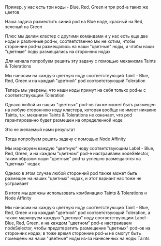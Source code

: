 Пример, у нас есть три ноды - Blue, Red, Green и три pod-а таких же цветов

Наша задача разместить синий pod на Blue ноде, красный на Red, зеленый на Green

Плюс мы делим кластер с другими командами и у нас есть еще две ноды и различные pod-ы, соответственно мы не хотим, чтобы сторонние pod-ы размещались на наши "цветные" ноды, и чтобы наши "цветные" поды размещались на сторонних нодах

Для начала попробуем решить эту задачу с помощью механизма Taints & Tolerations

Мы наносим на каждую цветную ноду соответствующий Taint - Blue, Red, Green и на каждый "цветной" pod соответствующий Toleration

Теперь мы уверены, что наши ноды примут на себя только pod-ы с соответствующим Toleration

Однако любой из наших "цветных" pod-ов также может быть размещен на любую стороннюю ноду кластера, которая вообще не имеет никаких Taints, т.к. механизм Taints & Tolerations не означает, что pod гарантированно будет размещен на определенной ноде

Это не желаемый нами результат

Тогда попробуем решить задачу с помощью Node Affinity

Мы маркируем каждую "цветную" ноду соответствующим Label - Blue, Red, Green, и на каждом "цветном" pod-е настраиваем nodeSelector, таким образом наши "цветные" pod-ы успешно размещаются на "цветных" нодах

Однако в этом случае любой сторонний pod также может быть размещен на наших "цветных" нодах, и этот вариант нас тоже не устраивает

В итоге мы должны использовать комбинацию Taints & Tolerations и Node Affinity

Мы наносим на каждую цветную ноду соответствующий Taint - Blue, Red, Green и на каждый "цветной" pod соответствующий Toleration, а также маркируем каждую "цветную" ноду соответствующим Label - Blue, Red, Green, и на каждом "цветном" pod-е настраиваем nodeSelector, чтобы предотвратить размещение "цветных" pod-ов на сторонних нодах; в тоже время сторонние pod-ы не смогут быть помещены на наши "цветные" ноды из-за нанесенных на ноды Taints

